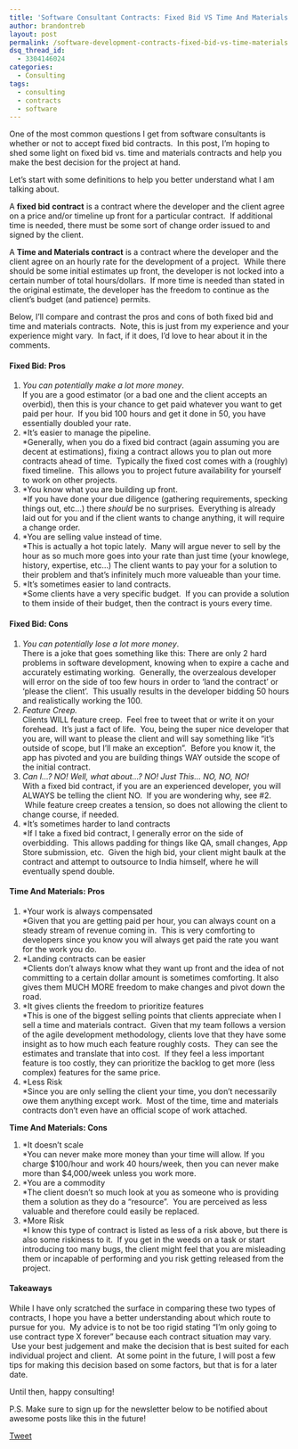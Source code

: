 ```yaml
---
title: 'Software Consultant Contracts: Fixed Bid VS Time And Materials'
author: brandontreb
layout: post
permalink: /software-development-contracts-fixed-bid-vs-time-materials
dsq_thread_id:
  - 3304146024
categories:
  - Consulting
tags:
  - consulting
  - contracts
  - software
---
```

One of the most common questions I get from software consultants is whether or not to accept fixed bid contracts.  In this post, I&#8217;m hoping to shed some light on fixed bid vs. time and materials contracts and help you make the best decision for the project at hand.

Let&#8217;s start with some definitions to help you better understand what I am talking about.

A **fixed bid** **contract** is a contract where the developer and the client agree on a price and/or timeline up front for a particular contract.  If additional time is needed, there must be some sort of change order issued to and signed by the client.

A **Time and Materials contract** is a contract where the developer and the client agree on an hourly rate for the development of a project.  While there should be some initial estimates up front, the developer is not locked into a certain number of total hours/dollars.  If more time is needed than stated in the original estimate, the developer has the freedom to continue as the client&#8217;s budget (and patience) permits.

Below, I&#8217;ll compare and contrast the pros and cons of both fixed bid and time and materials contracts.  Note, this is just from my experience and your experience might vary.  In fact, if it does, I&#8217;d love to hear about it in the comments.

#### Fixed Bid: Pros

  1. *You can potentially make a lot more money*.  
    If you are a good estimator (or a bad one and the client accepts an overbid), then this is your chance to get paid whatever you want to get paid per hour.  If you bid 100 hours and get it done in 50, you have essentially doubled your rate.
  2. *It&#8217;s easier to manage the pipeline.  
    *Generally, when you do a fixed bid contract (again assuming you are decent at estimations), fixing a contract allows you to plan out more contracts ahead of time.  Typically the fixed cost comes with a (roughly) fixed timeline.  This allows you to project future availability for yourself to work on other projects.
  3. *You know what you are building up front.  
    *If you have done your due diligence (gathering requirements, specking things out, etc&#8230;) there *should* be no surprises.  Everything is already laid out for you and if the client wants to change anything, it will require a change order.
  4. *You are selling value instead of time.  
    *This is actually a hot topic lately.  Many will argue never to sell by the hour as so much more goes into your rate than just time (your knowlege, history, expertise, etc…) The client wants to pay your for a solution to their problem and that’s infinitely much more valueable than your time.
  5. *It’s sometimes easier to land contracts.  
    *Some clients have a very specific budget.  If you can provide a solution to them inside of their budget, then the contract is yours every time.

#### Fixed Bid: Cons

  1. *You can potentially lose a lot more money*.  
    There is a joke that goes something like this: There are only 2 hard problems in software development, knowing when to expire a cache and accurately estimating working.  Generally, the overzealous developer will error on the side of too few hours in order to &#8216;land the contract&#8217; or &#8216;please the client&#8217;.  This usually results in the developer bidding 50 hours and realistically working the 100.
  2. *Feature Creep.*  
    Clients WILL feature creep.  Feel free to tweet that or write it on your forehead.  It&#8217;s just a fact of life.  You, being the super nice developer that you are, will want to please the client and will say something like &#8220;it&#8217;s outside of scope, but I&#8217;ll make an exception&#8221;.  Before you know it, the app has pivoted and you are building things WAY outside the scope of the initial contract.
  3. *Can I&#8230;? NO! Well, what about&#8230;? NO! Just This&#8230; NO, NO, NO!*  
    With a fixed bid contract, if you are an experienced developer, you will ALWAYS be telling the client NO.  If you are wondering why, see #2.  While feature creep creates a tension, so does not allowing the client to change course, if needed.
  4. *It&#8217;s sometimes harder to land contracts  
    *If I take a fixed bid contract, I generally error on the side of overbidding.  This allows padding for things like QA, small changes, App Store submission, etc.  Given the high bid, your client might baulk at the contract and attempt to outsource to India himself, where he will eventually spend double.

#### 

#### **Time And Materials: Pros**

  1. *Your work is always compensated  
    *Given that you are getting paid per hour, you can always count on a steady stream of revenue coming in.  This is very comforting to developers since you know you will always get paid the rate you want for the work you do.
  2. *Landing contracts can be easier  
    *Clients don&#8217;t always know what they want up front and the idea of not committing to a certain dollar amount is sometimes comforting. It also gives them MUCH MORE freedom to make changes and pivot down the road.
  3. *It gives clients the freedom to prioritize features  
    *This is one of the biggest selling points that clients appreciate when I sell a time and materials contract.  Given that my team follows a version of the agile development methodology, clients love that they have some insight as to how much each feature roughly costs.  They can see the estimates and translate that into cost.  If they feel a less important feature is too costly, they can prioritize the backlog to get more (less complex) features for the same price.
  4. *Less Risk  
    *Since you are only selling the client your time, you don’t necessarily owe them anything except work.  Most of the time, time and materials contracts don’t even have an official scope of work attached.

**Time And Materials: Cons**

  1. *It doesn’t scale  
    *You can never make more money than your time will allow. If you charge $100/hour and work 40 hours/week, then you can never make more than $4,000/week unless you work more.
  2. *You are a commodity  
    *The client doesn’t so much look at you as someone who is providing them a solution as they do a “resource”.  You are perceived as less valuable and therefore could easily be replaced.
  3. *More Risk  
    *I know this type of contract is listed as less of a risk above, but there is also some riskiness to it.  If you get in the weeds on a task or start introducing too many bugs, the client might feel that you are misleading them or incapable of performing and you risk getting released from the project.

#### Takeaways

While I have only scratched the surface in comparing these two types of contracts, I hope you have a better understanding about which route to pursue for you.  My advice is to not be too rigid stating “I’m only going to use contract type X forever” because each contract situation may vary.  Use your best judgement and make the decision that is best suited for each individual project and client.  At some point in the future, I will post a few tips for making this decision based on some factors, but that is for a later date.

Until then, happy consulting!

P.S. Make sure to sign up for the newsletter below to be notified about awesome posts like this in the future!

<div style="">
  <a href="http://twitter.com/share" class="twitter-share-button" data-count="horizontal" data-text="Software Consultant Contracts: Fixed Bid VS Time And Materials" data-url="http://brandontreb.com/software-development-contracts-fixed-bid-vs-time-materials"  data-via="brandontreb" data-related="brandontreb:">Tweet</a>
</div>